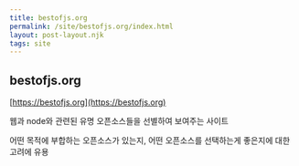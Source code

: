 ```yaml
---
title: bestofjs.org
permalink: /site/bestofjs.org/index.html
layout: post-layout.njk
tags: site
---
```


## bestofjs.org

[https://bestofjs.org](https://bestofjs.org)

웹과 node와 관련된 유명 오픈소스들을 선별하여 보여주는 사이트

어떤 목적에 부합하는 오픈소스가 있는지, 어떤 오픈소스를 선택하는게 좋은지에 대한 고려에 유용
